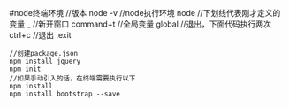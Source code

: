#node终端环境
	//版本
	node -v 
	//node执行环境
	node
	//下划线代表刚才定义的变量
	_
	//新开窗口
	command+t
	//全局变量
	global
	//退出，下面代码执行两次
	ctrl+c
	//退出
	.exit
	
	
	//创建package.json
	npm install jquery
	npm init
	//如果手动引入的话，在终端需要执行以下
	npm install
	npm install bootstrap --save

